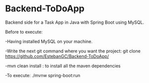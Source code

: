 # Backend-ToDoApp

Backend side for a Task App in Java with Spring Boot using MySQL.

Before to execute: 

-Having installed MySQL on your machine.

-Write the next git command where you want the project: git clone https://github.com/EstebanGC/Backend-ToDoApp/

-mvn clean install : to install all the maven dependencies

-To execute: ./mvnw spring-boot:run

